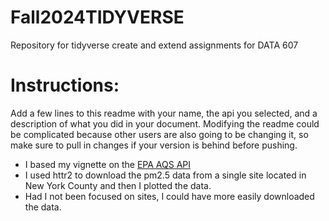 # Fall2024TIDYVERSE
Repository for tidyverse create and extend assignments for DATA 607

# Instructions:

Add a few lines to this readme with your name, the api you selected, and a description of what you did in your
document. Modifying the readme could be complicated because other users are also going to be changing it, so
make sure to pull in changes if your version is behind before pushing.

* I based my vignette on the [EPA AQS API](https://aqs.epa.gov/aqsweb/documents/data_api.html)
* I used httr2 to download the pm2.5 data from a single site located in New York County and then I plotted the data.
* Had I not been focused on sites, I could have more easily downloaded the data.


 


